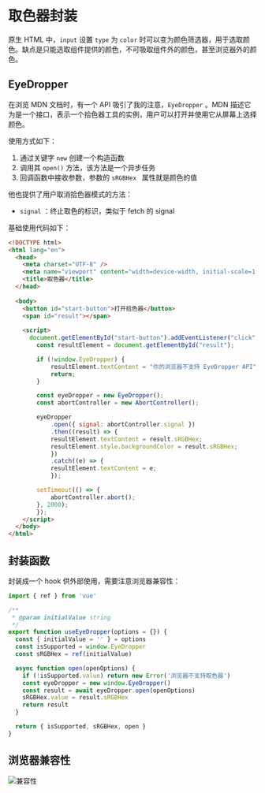 # 取色器封装

原生 HTML 中，`input` 设置 `type` 为 `color` 时可以变为颜色筛选器，用于选取颜色。缺点是只能选取组件提供的颜色，不可吸取组件外的颜色，甚至浏览器外的颜色。

## EyeDropper

在浏览 MDN 文档时，有一个 API 吸引了我的注意，`EyeDropper` 。MDN 描述它为是一个接口，表示一个拾色器工具的实例，用户可以打开并使用它从屏幕上选择颜色。

使用方式如下：

1. 通过关键字 `new` 创建一个构造函数
2. 调用其 `open()`  方法，该方法是一个异步任务
3. 回调函数中接收参数，参数的 `sRGBHex ` 属性就是颜色的值

他也提供了用户取消拾色器模式的方法：

- `signal` ：终止取色的标识，类似于 fetch 的 signal

基础使用代码如下：

```html
<!DOCTYPE html>
<html lang="en">
  <head>
    <meta charset="UTF-8" />
    <meta name="viewport" content="width=device-width, initial-scale=1.0" />
    <title>取色器</title>
  </head>
  
  <body>
    <button id="start-button">打开拾色器</button>
    <span id="result"></span>
    
    <script>
      document.getElementById("start-button").addEventListener("click", () => {
  		const resultElement = document.getElementById("result");

  		if (!window.EyeDropper) {
    		resultElement.textContent = "你的浏览器不支持 EyeDropper API";
    		return;
  		}

  		const eyeDropper = new EyeDropper();
  		const abortController = new AbortController();

  		eyeDropper
    		.open({ signal: abortController.signal })
    		.then((result) => {
      		resultElement.textContent = result.sRGBHex;
      		resultElement.style.backgroundColor = result.sRGBHex;
    		})
    		.catch((e) => {
      		resultElement.textContent = e;
    		});

  		setTimeout(() => {
    		abortController.abort();
  		}, 2000);
		});
    </script>
  </body>
</html>
```

## 封装函数

封装成一个 hook 供外部使用，需要注意浏览器兼容性：

```js
import { ref } from 'vue'

/**
 * @param initialValue string
 */
export function useEyeDropper(options = {}) {
  const { initialValue = '' } = options
  const isSupported = window.EyeDropper
  const sRGBHex = ref(initialValue)

  async function open(openOptions) {
    if (!isSupported.value) return new Error('浏览器不支持取色器')
    const eyeDropper = new window.EyeDropper()
    const result = await eyeDropper.open(openOptions)
    sRGBHex.value = result.sRGBHex
    return result
  }

  return { isSupported, sRGBHex, open }
}
```

## 浏览器兼容性

![兼容性](https://pic.imgdb.cn/item/64f54a1a661c6c8e5434a6d5.jpg)

